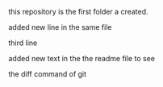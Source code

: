 this repository is the first folder a created.

added new line in the same file

third line

added new text in the the readme file to see

the diff command of git